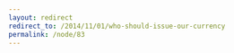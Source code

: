 ```yaml
---
layout: redirect
redirect_to: /2014/11/01/who-should-issue-our-currency
permalink: /node/83
---
```

